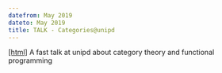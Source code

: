 ```yaml
---
datefrom: May 2019
dateto: May 2019
title: TALK - Categories@unipd
---
```


[\[html\]](stuff/ctandfp.html) A fast talk at unipd about category theory and functional programming

